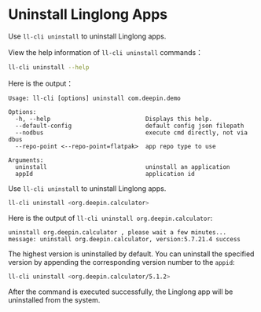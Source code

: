 # Uninstall Linglong Apps

Use `ll-cli uninstall` to uninstall Linglong apps.

View the help information of `ll-cli uninstall` commands：

```bash
ll-cli uninstall --help
```

Here is the output：

```text
Usage: ll-cli [options] uninstall com.deepin.demo

Options:
  -h, --help                           Displays this help.
  --default-config                     default config json filepath
  --nodbus                             execute cmd directly, not via dbus
  --repo-point <--repo-point=flatpak>  app repo type to use

Arguments:
  uninstall                            uninstall an application
  appId                                application id
```

Use `ll-cli uninstall` to uninstall Linglong apps.

```bash
ll-cli uninstall <org.deepin.calculator>
```

Here is the output of `ll-cli uninstall org.deepin.calculator`:

```text
uninstall org.deepin.calculator , please wait a few minutes...
message: uninstall org.deepin.calculator, version:5.7.21.4 success
```

The highest version is uninstalled by default. You can uninstall the specified version by appending the corresponding version number to the `appid`:

```bash
ll-cli uninstall <org.deepin.calculator/5.1.2>
````

After the command is executed successfully, the Linglong app will be uninstalled from the system.